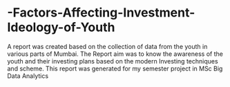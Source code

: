 # -Factors-Affecting-Investment-Ideology-of-Youth

A report was created based on the collection of data from the youth in various parts of Mumbai. The Report aim was to know the awareness of the youth and their investing plans based on the modern Investing techniques and scheme. This report was generated for my semester project in MSc Big Data Analytics
